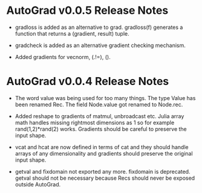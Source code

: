 AutoGrad v0.0.5 Release Notes
=============================

* gradloss is added as an alternative to grad.  gradloss(f) generates
  a function that returns a (gradient, result) tuple.

* gradcheck is added as an alternative gradient checking mechanism.

* Added gradients for vecnorm, (.!=), (\).


AutoGrad v0.0.4 Release Notes
=============================

* The word value was being used for too many things.  The type Value
  has been renamed Rec.  The field Node.value got renamed to Node.rec.

* Added reshape to gradients of matmul, unbroadcast etc.  Julia array
  math handles missing rightmost dimensions as 1 so for example
  rand(1,2)*rand(2) works.  Gradients should be careful to preserve
  the input shape.

* vcat and hcat are now defined in terms of cat and they should handle
  arrays of any dimensionality and gradients should preserve the
  original input shape.

* getval and fixdomain not exported any more.  fixdomain is
  deprecated.  getval should not be necessary because Recs should
  never be exposed outside AutoGrad.



